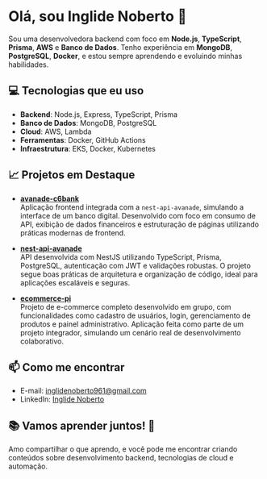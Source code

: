 # Olá, sou **Inglide Noberto** 👋

Sou uma desenvolvedora backend com foco em **Node.js**, **TypeScript**, **Prisma**, **AWS** e **Banco de Dados**. Tenho experiência em **MongoDB**, **PostgreSQL**, **Docker**, e estou sempre aprendendo e evoluindo minhas habilidades.

## 💻 Tecnologias que eu uso

- **Backend**: Node.js, Express, TypeScript, Prisma
- **Banco de Dados**: MongoDB, PostgreSQL
- **Cloud**: AWS, Lambda
- **Ferramentas**: Docker, GitHub Actions
- **Infraestrutura**: EKS, Docker, Kubernetes

## 📈 Projetos em Destaque

- **[avanade-c6bank](https://github.com/inglide-noberto/avanade-c6bank)**  
  Aplicação frontend integrada com a `nest-api-avanade`, simulando a interface de um banco digital. Desenvolvido com foco em consumo de API, exibição de dados financeiros e estruturação de páginas utilizando práticas modernas de frontend.
  
- **[nest-api-avanade](https://github.com/inglide-noberto/nest-api-avanade)**  
  API desenvolvida com NestJS utilizando TypeScript, Prisma, PostgreSQL, autenticação com JWT e validações robustas. O projeto segue boas práticas de arquitetura e organização de código, ideal para aplicações escaláveis e seguras.
  
- **[ecommerce-pi](https://github.com/inglide-noberto/ecommerce-pi)**  
  Projeto de e-commerce completo desenvolvido em grupo, com funcionalidades como cadastro de usuários, login, gerenciamento de produtos e painel administrativo. Aplicação feita como parte de um projeto integrador, simulando um cenário real de desenvolvimento colaborativo.


## 📫 Como me encontrar
- E-mail: inglidenoberto961@gmail.com
- LinkedIn: [Inglide Noberto](https://www.linkedin.com/in/inglide-noberto/)

## 📚 Vamos aprender juntos! 🚀
Amo compartilhar o que aprendo, e você pode me encontrar criando conteúdos sobre desenvolvimento backend, tecnologias de cloud e automação.

